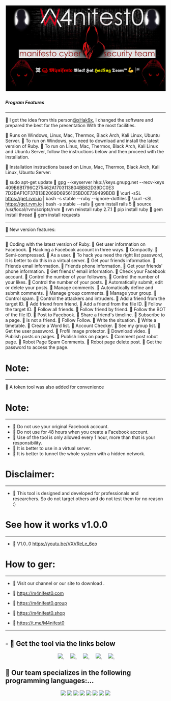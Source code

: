 # ![Locations](https://github.com/M4nifest0/M4nifest0_WhatsApp/blob/master/s.png) 


##### Program Features
----------------------
📌 I got the idea from this person[@xHak9x](https://github.com/xHak9x/fbi), I changed the software and prepared the best for the presentation
With the most facilities.

📌  Runs on Windows, Linux, Mac, Thermox, Black Arch, Kali Linux, Ubuntu Server.
📌  To run on Windows, you need to download and install the latest version of Ruby.
📌 To run on Linux, Mac, Thermox, Black Arch, Kali Linux and Ubuntu Server, follow the instructions below and then proceed with the installation.

📌 Installation instructions based on Linux, Mac, Thermox, Black Arch, Kali Linux, Ubuntu Server:

📌 sudo apt-get update
📌 gpg --keyserver hkp://keys.gnupg.net --recv-keys 409B6B1796C275462A1703113804BB82D39DC0E3 7D2BAF1CF37B13E2069D6956105BD0E739499BDB
📌 \curl -sSL https://get.rvm.io | bash -s stable --ruby --ignore-dotfiles
📌 \curl -sSL https://get.rvm.io | bash -s stable --rails
📌 gem install rails 5
📌 source /usr/local/rvm/scripts/rvm
📌 rvm reinstall ruby 2.7.1
📌 pip install ruby
📌 gem install thread
📌 gem install requests
******************
📌 New version features:
******************
📌 Coding with the latest version of Ruby.
📌 Get user information on Facebook.
📌 Hacking a Facebook account in three ways.
📌  Compactly.
📌 Semi-compressed.
📌 As a user.
📌 To hack you need the right list password, it is better to do this in a virtual server.
📌 Get your friends information.
📌 Friends email information.
📌 Friends phone information.
📌 Get your friends' phone information.
📌 Get friends' email information.
📌 Check your Facebook account.
📌 Control the number of your followers.
📌 Control the number of your likes.
📌 Control the number of your posts.
📌 Automatically submit, edit or delete your posts.
📌 Manage comments.
📌 Automatically define and submit comments.
📌 Manage group comments.
📌 Manage your group.
📌 Control spam.
📌 Control the attackers and intruders.
📌 Add a friend from the target ID.
📌 Add friend from friend.
📌 Add a friend from the file ID.
📌 Follow the target ID.
📌 Follow all friends.
📌 Follow friend by friend.
📌 Follow the BOT of the file ID.
📌 Post to Facebook.
📌 Share a friend's timeline.
📌 Subscribe to a page.
📌 is not a friend.
📌 Follow Follow.
📌 Write the situation.
📌 Write a timetable.
📌 Create a Word list.
📌 Account Checker.
📌 See my group list.
📌 Get the user password.
📌 Frofil image protector.
📌 Download video.
📌 Publish posts on pages.
📌 Publish links on pages.
📌 Comment post robot page.
📌 Robot Page Spam Comments.
📌 Robot page delete post.
📌 Get the password to access the page.
# Note:
----------------------
📌  A token tool was also added for convenience
# Note:
----------------------
- 📌 Do not use your original Facebook account.
- 📌 Do not use for 48 hours when you create a Facebook account.
- 📌 Use of the tool is only allowed every 1 hour, more than that is your responsibility.
- 📌 It is better to use in a virtual server.
- 📌 It is better to tunnel the whole system with a hidden network.

# Disclaimer:
----------------------
- 📌 This tool is designed and developed for professionals and researchers. So do not target others and do not test them for no reason :)

# See how it works v1.0.0
----------------------
- 🔞 V1.0..0  https://youtu.be/VXVReLe_6eo

# How to ger:
----------------------
- 📌 Visit our channel or our site to download .

- 🔞 https://m4nifest0.com
- 🔞 https://m4nifest0.group
- 🔞 https://m4nifest0.shop
- 🔞 https://t.me/M4nifest0

----------------------

<h2>- 📌 Get the tool via the links below</h2>
<p align="center">	
</a>&nbsp;&nbsp;&nbsp;&nbsp;
	<a href="https://t.me/M4nifest0">
		<img src="https://img.shields.io/badge/Telegram-%23000000.svg?&style=for-the-badge&logo=Telegram&logoColor=white" />
	</a>&nbsp;&nbsp;&nbsp;&nbsp;
	<a href="https://www.instagram.com/_m4nifest0_/">
		<img src="https://img.shields.io/badge/instagram-%23E4405F.svg?&style=for-the-badge&logo=instagram&logoColor=white" />
	</a>&nbsp;&nbsp;&nbsp;&nbsp;
	<a href="https://www.youtube.com/c/hack4lx">
		<img src="https://img.shields.io/badge/youtube-%23FF0000.svg?&style=for-the-badge&logo=youtube&logoColor=white" />
	</a>&nbsp;&nbsp;&nbsp;&nbsp;
	<a href="https://twitter.com/_M4nifest0_">
		<img src="https://img.shields.io/badge/twitter-%231DA1F2.svg?&style=for-the-badge&logo=twitter&logoColor=white" />
	</a>&nbsp;&nbsp;&nbsp;&nbsp;
	<a href="https://m4nifest0.com">
		<img src="https://img.shields.io/badge/WebSite-%234A154B.svg?&style=for-the-badge&logo=slack&logoColor=white" />
	</a>&nbsp;&nbsp;&nbsp;&nbsp;
</p>

<h2>📌 Our team specializes in the following programming languages:...</h2> 
<p align="center">	
	<img src="https://img.shields.io/badge/node.js%20-%2343853D.svg?&style=for-the-badge&logo=node.js&logoColor=white" />
        <img src="https://img.shields.io/badge/python%20-%2314354C.svg?&style=for-the-badge&logo=python&logoColor=white" />
	<img src="https://img.shields.io/badge/c%23%20-%23239120.svg?&style=for-the-badge&logo=c-sharp&logoColor=white" />
	<img src="https://img.shields.io/badge/java-%23ED8B00.svg?&style=for-the-badge&logo=java&logoColor=white" />
	<img src="https://img.shields.io/badge/php-%23777BB4.svg?&style=for-the-badge&logo=php&logoColor=white" />
	<img src="https://img.shields.io/badge/ruby-%23CC342D.svg?&style=for-the-badge&logo=ruby&logoColor=white" />
	<img src="https://img.shields.io/badge/perl-%2339457E.svg?&style=for-the-badge&logo=perl&logoColor=white" />
	<img src="https://img.shields.io/badge/c++%20-%2300599C.svg?&style=for-the-badge&logo=c%2B%2B&logoColor=white" />
</p>

